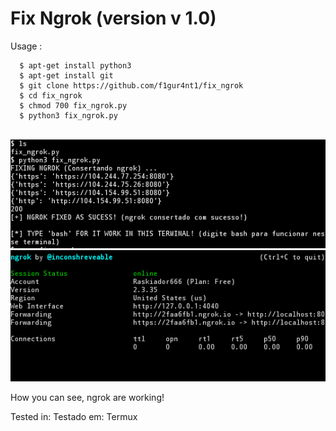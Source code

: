 Fix Ngrok (version v 1.0)
===============================

Usage :
      
      $ apt-get install python3
      $ apt-get install git
      $ git clone https://github.com/f1gur4nt1/fix_ngrok
      $ cd fix_ngrok
      $ chmod 700 fix_ngrok.py
      $ python3 fix_ngrok.py



<br>

<img src="screenshot1.png" width="888">

<br>
  
<img src="screenshot2.png" width="888">
    
How you can see, ngrok are working!

Tested in:
Testado em:
      Termux 
 
